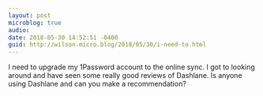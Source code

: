 ```yaml
---
layout: post
microblog: true
audio: 
date: 2018-05-30 14:52:51 -0400
guid: http://wilson.micro.blog/2018/05/30/i-need-to.html
---
```

I need to upgrade my 1Password account to the online sync. I got to looking around and have seen some really good reviews of Dashlane. Is anyone using Dashlane and can you make a recommendation?
